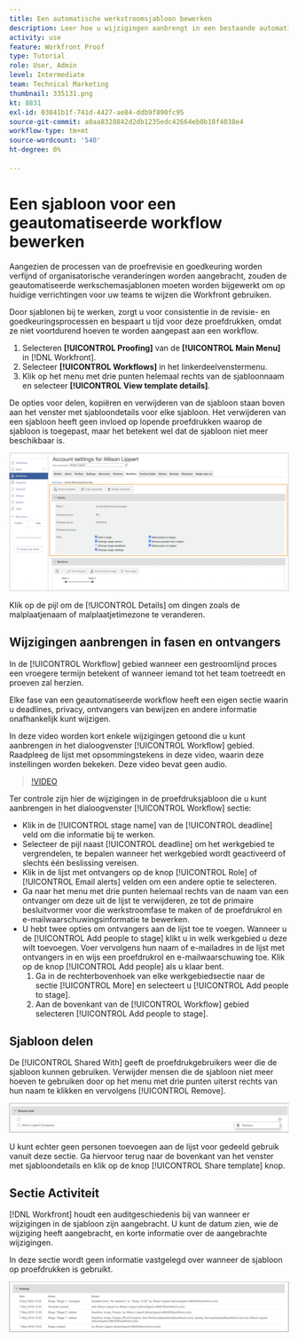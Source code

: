 ```yaml
---
title: Een automatische werkstroomsjabloon bewerken
description: Leer hoe u wijzigingen aanbrengt in een bestaande automatische proefdrukwerkstroomsjabloon in [!DNL  Workfront].
activity: use
feature: Workfront Proof
type: Tutorial
role: User, Admin
level: Intermediate
team: Technical Marketing
thumbnail: 335131.png
kt: 8831
exl-id: 03841b1f-741d-4427-ae84-ddb9f890fc95
source-git-commit: a0aa8328842d2db1235edc42664eb0b18f4038e4
workflow-type: tm+mt
source-wordcount: '540'
ht-degree: 0%

---
```


# Een sjabloon voor een geautomatiseerde workflow bewerken

Aangezien de processen van de proefrevisie en goedkeuring worden verfijnd of organisatorische veranderingen worden aangebracht, zouden de geautomatiseerde werkschemasjablonen moeten worden bijgewerkt om op huidige verrichtingen voor uw teams te wijzen die Workfront gebruiken.

Door sjablonen bij te werken, zorgt u voor consistentie in de revisie- en goedkeuringsprocessen en bespaart u tijd voor deze proefdrukken, omdat ze niet voortdurend hoeven te worden aangepast aan een workflow.

1. Selecteren **[!UICONTROL Proofing]** van de **[!UICONTROL Main Menu]** in [!DNL Workfront].
1. Selecteer **[!UICONTROL Workflows]** in het linkerdeelvenstermenu.
1. Klik op het menu met drie punten helemaal rechts van de sjabloonnaam en selecteer **[!UICONTROL View template details]**.

De opties voor delen, kopiëren en verwijderen van de sjabloon staan boven aan het venster met sjabloondetails voor elke sjabloon. Het verwijderen van een sjabloon heeft geen invloed op lopende proefdrukken waarop de sjabloon is toegepast, maar het betekent wel dat de sjabloon niet meer beschikbaar is.

![Venster Sjabloondetails](assets/proof-system-setup-edit-templates-details-area.png)

<!--
Lean More URLs
-->

Klik op de pijl om de [!UICONTROL Details] om dingen zoals de malplaatjenaam of malplaatjetimezone te veranderen.

## Wijzigingen aanbrengen in fasen en ontvangers

In de [!UICONTROL Workflow] gebied wanneer een gestroomlijnd proces een vroegere termijn betekent of wanneer iemand tot het team toetreedt en proeven zal herzien.

Elke fase van een geautomatiseerde workflow heeft een eigen sectie waarin u deadlines, privacy, ontvangers van bewijzen en andere informatie onafhankelijk kunt wijzigen.

In deze video worden kort enkele wijzigingen getoond die u kunt aanbrengen in het dialoogvenster [!UICONTROL Workflow] gebied. Raadpleeg de lijst met opsommingstekens in deze video, waarin deze instellingen worden bekeken. Deze video bevat geen audio.

>[!VIDEO](https://video.tv.adobe.com/v/335131/?quality=12)

Ter controle zijn hier de wijzigingen in de proefdruksjabloon die u kunt aanbrengen in het dialoogvenster [!UICONTROL Workflow] sectie:

* Klik in de [!UICONTROL stage name] van de [!UICONTROL deadline] veld om die informatie bij te werken.
* Selecteer de pijl naast [!UICONTROL deadline] om het werkgebied te vergrendelen, te bepalen wanneer het werkgebied wordt geactiveerd of slechts één beslissing vereisen.
* Klik in de lijst met ontvangers op de knop [!UICONTROL Role] of [!UICONTROL Email alerts] velden om een andere optie te selecteren.
* Ga naar het menu met drie punten helemaal rechts van de naam van een ontvanger om deze uit de lijst te verwijderen, ze tot de primaire besluitvormer voor die werkstroomfase te maken of de proefdrukrol en e-mailwaarschuwingsinformatie te bewerken.
* U hebt twee opties om ontvangers aan de lijst toe te voegen. Wanneer u de [!UICONTROL Add people to stage] klikt u in welk werkgebied u deze wilt toevoegen. Voer vervolgens hun naam of e-mailadres in de lijst met ontvangers in en wijs een proefdrukrol en e-mailwaarschuwing toe. Klik op de knop [!UICONTROL Add people] als u klaar bent.
   1. Ga in de rechterbovenhoek van elke werkgebiedsectie naar de sectie [!UICONTROL More] en selecteert u [!UICONTROL Add people to stage].
   1. Aan de bovenkant van de [!UICONTROL Workflow] gebied selecteren [!UICONTROL Add people to stage].

## Sjabloon delen

De [!UICONTROL Shared With] geeft de proefdrukgebruikers weer die de sjabloon kunnen gebruiken. Verwijder mensen die de sjabloon niet meer hoeven te gebruiken door op het menu met drie punten uiterst rechts van hun naam te klikken en vervolgens [!UICONTROL Remove].

![[!UICONTROL Shared With] list](assets/proof-system-setups-edit-template-shared-with.png)

U kunt echter geen personen toevoegen aan de lijst voor gedeeld gebruik vanuit deze sectie. Ga hiervoor terug naar de bovenkant van het venster met sjabloondetails en klik op de knop [!UICONTROL Share template] knop.

## Sectie Activiteit

[!DNL Workfront] houdt een auditgeschiedenis bij van wanneer er wijzigingen in de sjabloon zijn aangebracht. U kunt de datum zien, wie de wijziging heeft aangebracht, en korte informatie over de aangebrachte wijzigingen.

In deze sectie wordt geen informatie vastgelegd over wanneer de sjabloon op proefdrukken is gebruikt.

![Lijst met proefdrukken van activiteiten](assets/proof-system-setups-edit-template-activity.png)
